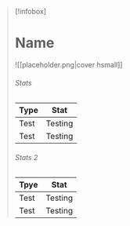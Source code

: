 >[!infobox]
> # Name
> ![[placeholder.png|cover hsmall]]
> ###### Stats
> | Type | Stat |
> | ---- | ---- |
> | Test | Testing |
> | Test | Testing |
>  
> ###### Stats 2
> | Tpye | Stat |
> | ---- | ---- |
> | Test | Testing |
> | Test | Testing | 